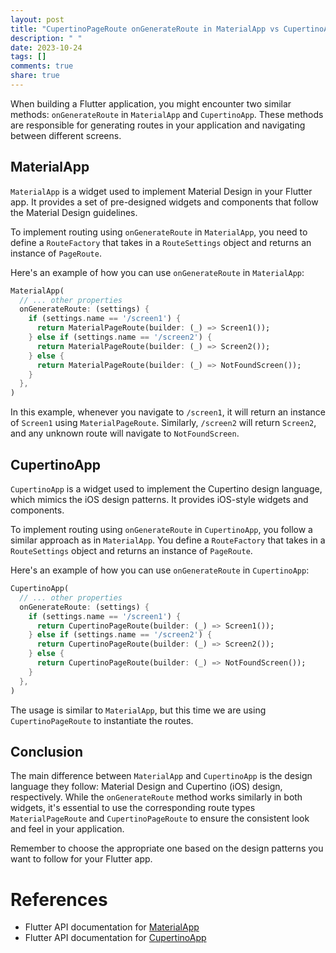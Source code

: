 ```yaml
---
layout: post
title: "CupertinoPageRoute onGenerateRoute in MaterialApp vs CupertinoApp"
description: " "
date: 2023-10-24
tags: []
comments: true
share: true
---
```


When building a Flutter application, you might encounter two similar methods: `onGenerateRoute` in `MaterialApp` and `CupertinoApp`. These methods are responsible for generating routes in your application and navigating between different screens.

## MaterialApp

`MaterialApp` is a widget used to implement Material Design in your Flutter app. It provides a set of pre-designed widgets and components that follow the Material Design guidelines.

To implement routing using `onGenerateRoute` in `MaterialApp`, you need to define a `RouteFactory` that takes in a `RouteSettings` object and returns an instance of `PageRoute`.

Here's an example of how you can use `onGenerateRoute` in `MaterialApp`:

```dart
MaterialApp(
  // ... other properties
  onGenerateRoute: (settings) {
    if (settings.name == '/screen1') {
      return MaterialPageRoute(builder: (_) => Screen1());
    } else if (settings.name == '/screen2') {
      return MaterialPageRoute(builder: (_) => Screen2());
    } else {
      return MaterialPageRoute(builder: (_) => NotFoundScreen());
    }
  },
)
```

In this example, whenever you navigate to `/screen1`, it will return an instance of `Screen1` using `MaterialPageRoute`. Similarly, `/screen2` will return `Screen2`, and any unknown route will navigate to `NotFoundScreen`.

## CupertinoApp

`CupertinoApp` is a widget used to implement the Cupertino design language, which mimics the iOS design patterns. It provides iOS-style widgets and components.

To implement routing using `onGenerateRoute` in `CupertinoApp`, you follow a similar approach as in `MaterialApp`. You define a `RouteFactory` that takes in a `RouteSettings` object and returns an instance of `PageRoute`.

Here's an example of how you can use `onGenerateRoute` in `CupertinoApp`:

```dart
CupertinoApp(
  // ... other properties
  onGenerateRoute: (settings) {
    if (settings.name == '/screen1') {
      return CupertinoPageRoute(builder: (_) => Screen1());
    } else if (settings.name == '/screen2') {
      return CupertinoPageRoute(builder: (_) => Screen2());
    } else {
      return CupertinoPageRoute(builder: (_) => NotFoundScreen());
    }
  },
)
```

The usage is similar to `MaterialApp`, but this time we are using `CupertinoPageRoute` to instantiate the routes.

## Conclusion

The main difference between `MaterialApp` and `CupertinoApp` is the design language they follow: Material Design and Cupertino (iOS) design, respectively. While the `onGenerateRoute` method works similarly in both widgets, it's essential to use the corresponding route types `MaterialPageRoute` and `CupertinoPageRoute` to ensure the consistent look and feel in your application.

Remember to choose the appropriate one based on the design patterns you want to follow for your Flutter app.

# References
- Flutter API documentation for [MaterialApp](https://api.flutter.dev/flutter/material/MaterialApp-class.html)
- Flutter API documentation for [CupertinoApp](https://api.flutter.dev/flutter/cupertino/CupertinoApp-class.html)